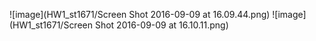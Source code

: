 ![image](HW1_st1671/Screen Shot 2016-09-09 at 16.09.44.png)
![image](HW1_st1671/Screen Shot 2016-09-09 at 16.10.11.png)
